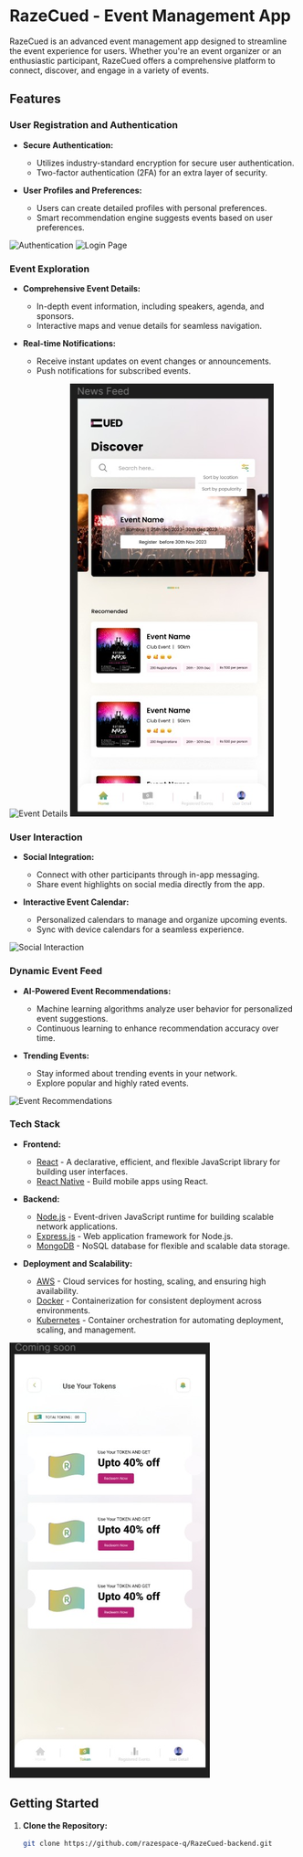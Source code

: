# RazeCued - Event Management App

RazeCued is an advanced event management app designed to streamline the event experience for users. Whether you're an event organizer or an enthusiastic participant, RazeCued offers a comprehensive platform to connect, discover, and engage in a variety of events.

## Features

### User Registration and Authentication

- **Secure Authentication:**
  - Utilizes industry-standard encryption for secure user authentication.
  - Two-factor authentication (2FA) for an extra layer of security.

- **User Profiles and Preferences:**
  - Users can create detailed profiles with personal preferences.
  - Smart recommendation engine suggests events based on user preferences.

![Authentication](docs/images/authentication.gif)
![Login Page](https://drive.google.com/file/d/1YIwwZxVEyJeyWx-n8ISrj9rH2xGj9MNX/view?usp=sharing)


### Event Exploration

- **Comprehensive Event Details:**
  - In-depth event information, including speakers, agenda, and sponsors.
  - Interactive maps and venue details for seamless navigation.

- **Real-time Notifications:**
  - Receive instant updates on event changes or announcements.
  - Push notifications for subscribed events.

![Event Details](docs/images/event_details.gif)
![Functionality](razecued/src/img/cued_events.jpeg)

### User Interaction

- **Social Integration:**
  - Connect with other participants through in-app messaging.
  - Share event highlights on social media directly from the app.

- **Interactive Event Calendar:**
  - Personalized calendars to manage and organize upcoming events.
  - Sync with device calendars for a seamless experience.

![Social Interaction](docs/images/social_interaction.gif)

### Dynamic Event Feed

- **AI-Powered Event Recommendations:**
  - Machine learning algorithms analyze user behavior for personalized event suggestions.
  - Continuous learning to enhance recommendation accuracy over time.

- **Trending Events:**
  - Stay informed about trending events in your network.
  - Explore popular and highly rated events.

![Event Recommendations](docs/images/event_recommendations.gif)

### Tech Stack

- **Frontend:**
  - [React](https://reactjs.org/) - A declarative, efficient, and flexible JavaScript library for building user interfaces.
  - [React Native](https://reactnative.dev/) - Build mobile apps using React.

- **Backend:**
  - [Node.js](https://nodejs.org/) - Event-driven JavaScript runtime for building scalable network applications.
  - [Express.js](https://expressjs.com/) - Web application framework for Node.js.
  - [MongoDB](https://www.mongodb.com/) - NoSQL database for flexible and scalable data storage.

- **Deployment and Scalability:**
  - [AWS](https://aws.amazon.com/) - Cloud services for hosting, scaling, and ensuring high availability.
  - [Docker](https://www.docker.com/) - Containerization for consistent deployment across environments.
  - [Kubernetes](https://kubernetes.io/) - Container orchestration for automating deployment, scaling, and management.

![Token](razecued/src/img/cued_token.jpeg)

## Getting Started

1. **Clone the Repository:**
   ```bash
   git clone https://github.com/razespace-q/RazeCued-backend.git

